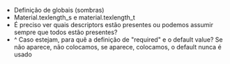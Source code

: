 - Definição de globais (sombras)
- Material.texlength_s e material.texlength_t
- É preciso ver quais descriptors estão presentes ou podemos assumir sempre que todos estão presentes?
- ^ Caso estejam, para quê a definição de "required" e o default value? Se não aparece, não colocamos, se aparece, colocamos, o default nunca é usado